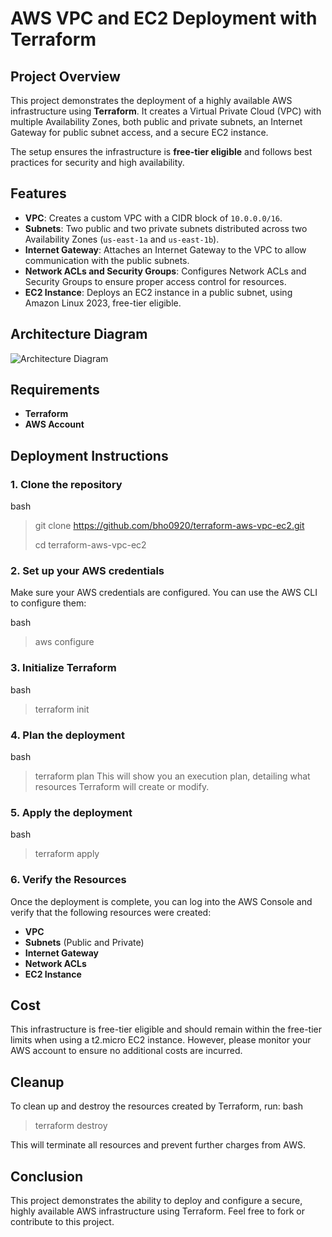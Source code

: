 # AWS VPC and EC2 Deployment with Terraform

## Project Overview

This project demonstrates the deployment of a highly available AWS infrastructure using **Terraform**. It creates a Virtual Private Cloud (VPC) with multiple Availability Zones, both public and private subnets, an Internet Gateway for public subnet access, and a secure EC2 instance.

The setup ensures the infrastructure is **free-tier eligible** and follows best practices for security and high availability.

## Features
- **VPC**: Creates a custom VPC with a CIDR block of `10.0.0.0/16`.
- **Subnets**: Two public and two private subnets distributed across two Availability Zones (`us-east-1a` and `us-east-1b`).
- **Internet Gateway**: Attaches an Internet Gateway to the VPC to allow communication with the public subnets.
- **Network ACLs and Security Groups**: Configures Network ACLs and Security Groups to ensure proper access control for resources.
- **EC2 Instance**: Deploys an EC2 instance in a public subnet, using Amazon Linux 2023, free-tier eligible.

## Architecture Diagram

![Architecture Diagram](path/to/architecture_diagram.png)

## Requirements

- **Terraform** 
- **AWS Account** 

## Deployment Instructions

### 1. Clone the repository
bash

> git clone https://github.com/bho0920/terraform-aws-vpc-ec2.git
> 
> cd terraform-aws-vpc-ec2


### 2. Set up your AWS credentials
Make sure your AWS credentials are configured. You can use the AWS CLI to configure them:

bash 
> aws configure

### 3. Initialize Terraform
bash
> terraform init

### 4. Plan the deployment
bash
> terraform plan
  This will show you an execution plan, detailing what resources Terraform will create or modify.

### 5. Apply the deployment
bash
> terraform apply

### 6. Verify the Resources
Once the deployment is complete, you can log into the AWS Console and verify that the following resources were created:

- **VPC**
- **Subnets** (Public and Private)
- **Internet Gateway**
- **Network ACLs**
- **EC2 Instance**

## Cost

This infrastructure is free-tier eligible and should remain within the free-tier limits when using a t2.micro EC2 instance. However, please monitor your AWS account to ensure no additional costs are incurred.

## Cleanup

To clean up and destroy the resources created by Terraform, run:
bash
> terraform destroy
>
This will terminate all resources and prevent further charges from AWS.

## Conclusion

This project demonstrates the ability to deploy and configure a secure, highly available AWS infrastructure using Terraform. Feel free to fork or contribute to this project.


